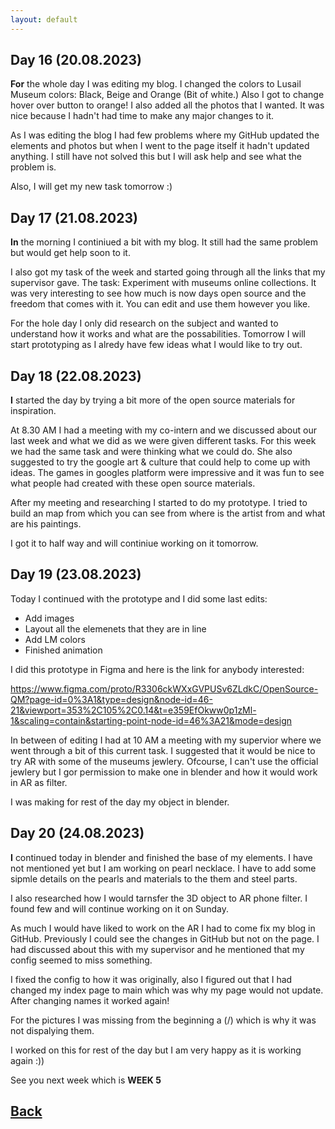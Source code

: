 ```yaml
---
layout: default
---
```


## Day 16 (20.08.2023)

<b>For</b> the whole day I was editing my blog. I changed the colors to Lusail Museum colors: Black, Beige and Orange (Bit of white.) Also I got to change hover over button to orange! I also added all the photos that I wanted. It was nice because I hadn't had time to make any major changes to it.

As I was editing the blog I had few problems where my GitHub updated the elements and photos but when I went to the page itself it hadn't updated anything. I still have not solved this but I will ask help and see what the problem is.

Also, I will get my new task tomorrow :)

## Day 17 (21.08.2023)
<b>In</b> ​the morning I continiued a bit with my blog. It still had the same problem but would get help soon to it.

I also got my task of the week and started going through all the links that my supervisor gave. The task: Experiment with museums online collections. It was very interesting to see how much is now days open source and the freedom that comes with it. You can edit and use them however you like.

For the hole day I only did research on the subject and wanted to understand how it works and what are the possabilities. Tomorrow I will start prototyping as I alredy have few ideas what I would like to try out.



## Day 18 (22.08.2023)

<b>I</b> started the day by trying a bit more of the open source materials for inspiration.

At 8.30 AM I had a meeting with my co-intern and we discussed about our last week and what we did as we were given different tasks. For this week we had the same task and were thinking what we could do. She also suggested to try the google art & culture that could help to come up with ideas. The games in googles platform were impressive and it was fun to see what people had created with these open source materials.

After my meeting and researching I started to do my prototype. I tried to build an map from which you can see from where is the artist from and what are his paintings.

I got it to half way and will continiue working on it tomorrow.



## Day 19 (23.08.2023)

​Today I continued with the prototype and I did some last edits:

* Add images
* Layout all the elemenets that they are in line
* Add LM colors
* Finished animation

I did this prototype in Figma and here is the link for anybody interested:

https://www.figma.com/proto/R3306ckWXxGVPUSv6ZLdkC/OpenSource-QM?page-id=0%3A1&type=design&node-id=46-21&viewport=353%2C105%2C0.14&t=e359EfOkww0p1zMl-1&scaling=contain&starting-point-node-id=46%3A21&mode=design

In between of editing I had at 10 AM a meeting with my supervior where we went through a bit of this current task. I suggested that it would be nice to try AR with some of the museums jewlery. Ofcourse, I can't use the official jewlery but I gor permission to make one in blender and how it would work in AR as filter.

I was making for rest of the day my object in blender.



## Day 20 (24.08.2023)

​<b>I</b> continued today in blender and finished the base of my elements. I have not mentioned yet but I am working on pearl necklace. I have to add some sipmle details on the pearls and materials to the them and steel parts.

I also researched how I would tarnsfer the 3D object to AR phone filter. I found few and will continue working on it on Sunday.

As much I would have liked to work on the AR I had to come fix my blog in GitHub. Previously I could see the changes in GitHub but not on the page. I had discussed about this with my supervisor and he mentioned that my config seemed to miss something.

I fixed the config to how it was originally, also I figured out that I had changed my index page to main which was why my page would not update. After changing names it worked again!

For the pictures I was missing from the beginning a (/) which is why it was not dispalying them.

I worked on this for rest of the day but I am very happy as it is working again :))

See you next week which is <b>WEEK 5</b>

## [Back](./)

